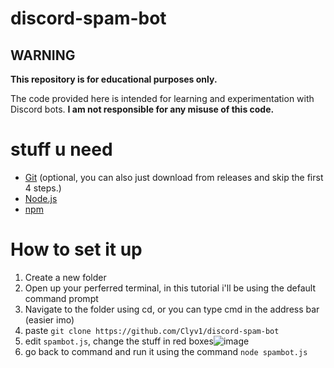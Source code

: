# discord-spam-bot

## WARNING

**This repository is for educational purposes only.**

The code provided here is intended for learning and experimentation with Discord bots. **I am not responsible for any misuse of this code.**

# stuff u need
- [Git](https://git-scm.com/downloads) (optional, you can also just download from releases and skip the first 4 steps.)
- [Node.js](https://nodejs.org/)
- [npm](https://www.npmjs.com/) 

# How to set it up

1. Create a new folder
2. Open up your perferred terminal, in this tutorial i'll be using the default command prompt
3. Navigate to the folder using cd, or you can type cmd in the address bar (easier imo)
4. paste ```git clone https://github.com/Clyv1/discord-spam-bot```
5. edit ```spambot.js```, change the stuff in red boxes![image](https://github.com/user-attachments/assets/49e02713-e893-4c18-a281-8e97db9bd2f1)
6. go back to command and run it using the command ```node spambot.js```
